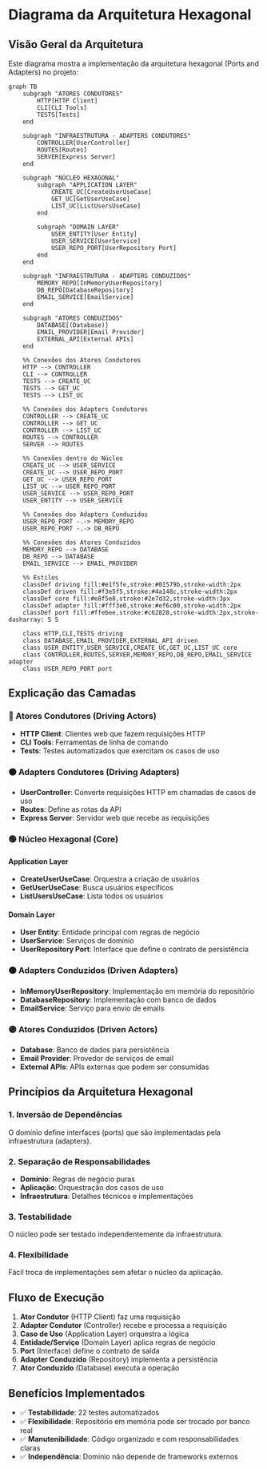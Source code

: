 # Diagrama da Arquitetura Hexagonal

## Visão Geral da Arquitetura

Este diagrama mostra a implementação da arquitetura hexagonal (Ports and Adapters) no projeto:

```mermaid
graph TB
    subgraph "ATORES CONDUTORES"
        HTTP[HTTP Client]
        CLI[CLI Tools]
        TESTS[Tests]
    end
    
    subgraph "INFRAESTRUTURA - ADAPTERS CONDUTORES"
        CONTROLLER[UserController]
        ROUTES[Routes]
        SERVER[Express Server]
    end
    
    subgraph "NÚCLEO HEXAGONAL"
        subgraph "APPLICATION LAYER"
            CREATE_UC[CreateUserUseCase]
            GET_UC[GetUserUseCase]
            LIST_UC[ListUsersUseCase]
        end
        
        subgraph "DOMAIN LAYER"
            USER_ENTITY[User Entity]
            USER_SERVICE[UserService]
            USER_REPO_PORT[UserRepository Port]
        end
    end
    
    subgraph "INFRAESTRUTURA - ADAPTERS CONDUZIDOS"
        MEMORY_REPO[InMemoryUserRepository]
        DB_REPO[DatabaseRepository]
        EMAIL_SERVICE[EmailService]
    end
    
    subgraph "ATORES CONDUZIDOS"
        DATABASE[(Database)]
        EMAIL_PROVIDER[Email Provider]
        EXTERNAL_API[External APIs]
    end
    
    %% Conexões dos Atores Condutores
    HTTP --> CONTROLLER
    CLI --> CONTROLLER
    TESTS --> CREATE_UC
    TESTS --> GET_UC
    TESTS --> LIST_UC
    
    %% Conexões dos Adapters Condutores
    CONTROLLER --> CREATE_UC
    CONTROLLER --> GET_UC
    CONTROLLER --> LIST_UC
    ROUTES --> CONTROLLER
    SERVER --> ROUTES
    
    %% Conexões dentro do Núcleo
    CREATE_UC --> USER_SERVICE
    CREATE_UC --> USER_REPO_PORT
    GET_UC --> USER_REPO_PORT
    LIST_UC --> USER_REPO_PORT
    USER_SERVICE --> USER_REPO_PORT
    USER_ENTITY --> USER_SERVICE
    
    %% Conexões dos Adapters Conduzidos
    USER_REPO_PORT -.-> MEMORY_REPO
    USER_REPO_PORT -.-> DB_REPO
    
    %% Conexões dos Atores Conduzidos
    MEMORY_REPO --> DATABASE
    DB_REPO --> DATABASE
    EMAIL_SERVICE --> EMAIL_PROVIDER
    
    %% Estilos
    classDef driving fill:#e1f5fe,stroke:#01579b,stroke-width:2px
    classDef driven fill:#f3e5f5,stroke:#4a148c,stroke-width:2px
    classDef core fill:#e8f5e8,stroke:#2e7d32,stroke-width:3px
    classDef adapter fill:#fff3e0,stroke:#ef6c00,stroke-width:2px
    classDef port fill:#ffebee,stroke:#c62828,stroke-width:2px,stroke-dasharray: 5 5
    
    class HTTP,CLI,TESTS driving
    class DATABASE,EMAIL_PROVIDER,EXTERNAL_API driven
    class USER_ENTITY,USER_SERVICE,CREATE_UC,GET_UC,LIST_UC core
    class CONTROLLER,ROUTES,SERVER,MEMORY_REPO,DB_REPO,EMAIL_SERVICE adapter
    class USER_REPO_PORT port
```

## Explicação das Camadas

### 🔵 Atores Condutores (Driving Actors)
- **HTTP Client**: Clientes web que fazem requisições HTTP
- **CLI Tools**: Ferramentas de linha de comando
- **Tests**: Testes automatizados que exercitam os casos de uso

### 🟠 Adapters Condutores (Driving Adapters)
- **UserController**: Converte requisições HTTP em chamadas de casos de uso
- **Routes**: Define as rotas da API
- **Express Server**: Servidor web que recebe as requisições

### 🟢 Núcleo Hexagonal (Core)
#### Application Layer
- **CreateUserUseCase**: Orquestra a criação de usuários
- **GetUserUseCase**: Busca usuários específicos
- **ListUsersUseCase**: Lista todos os usuários

#### Domain Layer
- **User Entity**: Entidade principal com regras de negócio
- **UserService**: Serviços de domínio
- **UserRepository Port**: Interface que define o contrato de persistência

### 🟠 Adapters Conduzidos (Driven Adapters)
- **InMemoryUserRepository**: Implementação em memória do repositório
- **DatabaseRepository**: Implementação com banco de dados
- **EmailService**: Serviço para envio de emails

### 🟣 Atores Conduzidos (Driven Actors)
- **Database**: Banco de dados para persistência
- **Email Provider**: Provedor de serviços de email
- **External APIs**: APIs externas que podem ser consumidas

## Princípios da Arquitetura Hexagonal

### 1. Inversão de Dependências
O domínio define interfaces (ports) que são implementadas pela infraestrutura (adapters).

### 2. Separação de Responsabilidades
- **Domínio**: Regras de negócio puras
- **Aplicação**: Orquestração dos casos de uso
- **Infraestrutura**: Detalhes técnicos e implementações

### 3. Testabilidade
O núcleo pode ser testado independentemente da infraestrutura.

### 4. Flexibilidade
Fácil troca de implementações sem afetar o núcleo da aplicação.

## Fluxo de Execução

1. **Ator Condutor** (HTTP Client) faz uma requisição
2. **Adapter Condutor** (Controller) recebe e processa a requisição
3. **Caso de Uso** (Application Layer) orquestra a lógica
4. **Entidade/Serviço** (Domain Layer) aplica regras de negócio
5. **Port** (Interface) define o contrato de saída
6. **Adapter Conduzido** (Repository) implementa a persistência
7. **Ator Conduzido** (Database) executa a operação

## Benefícios Implementados

- ✅ **Testabilidade**: 22 testes automatizados
- ✅ **Flexibilidade**: Repositório em memória pode ser trocado por banco real
- ✅ **Manutenibilidade**: Código organizado e com responsabilidades claras
- ✅ **Independência**: Domínio não depende de frameworks externos 
